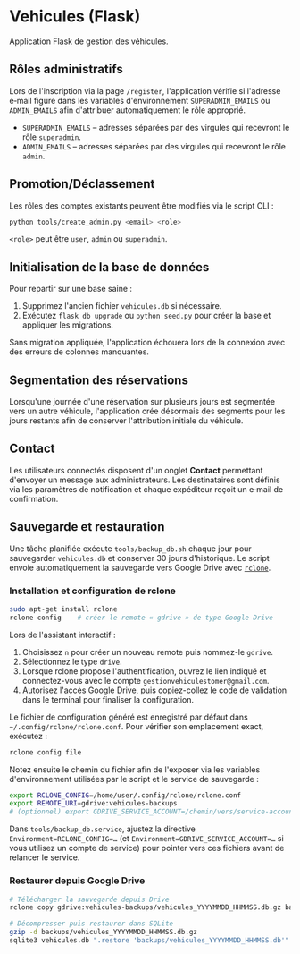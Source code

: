 # Vehicules (Flask)

Application Flask de gestion des véhicules.

## Rôles administratifs

Lors de l'inscription via la page `/register`, l'application vérifie si l'adresse e‑mail figure dans les variables d'environnement `SUPERADMIN_EMAILS` ou `ADMIN_EMAILS` afin d'attribuer automatiquement le rôle approprié.

* `SUPERADMIN_EMAILS` – adresses séparées par des virgules qui recevront le
  rôle `superadmin`.
* `ADMIN_EMAILS` – adresses séparées par des virgules qui recevront le rôle
  `admin`.

## Promotion/Déclassement

Les rôles des comptes existants peuvent être modifiés via le script CLI :

```bash
python tools/create_admin.py <email> <role>
```

`<role>` peut être `user`, `admin` ou `superadmin`.

## Initialisation de la base de données

Pour repartir sur une base saine :

1. Supprimez l'ancien fichier `vehicules.db` si nécessaire.
2. Exécutez `flask db upgrade` ou `python seed.py` pour créer la base et appliquer les migrations.

Sans migration appliquée, l'application échouera lors de la connexion avec des erreurs de colonnes manquantes.

## Segmentation des réservations

Lorsqu'une journée d'une réservation sur plusieurs jours est segmentée vers un autre véhicule, l'application crée désormais des segments pour les jours restants afin de conserver l'attribution initiale du véhicule.

## Contact

Les utilisateurs connectés disposent d'un onglet **Contact** permettant d'envoyer un message aux administrateurs. Les destinataires sont définis via les paramètres de notification et chaque expéditeur reçoit un e‑mail de confirmation.

## Sauvegarde et restauration

Une tâche planifiée exécute `tools/backup_db.sh` chaque jour pour sauvegarder `vehicules.db` et conserver 30 jours d'historique.
Le script envoie automatiquement la sauvegarde vers Google Drive avec
[`rclone`](https://rclone.org/).

### Installation et configuration de rclone

```bash
sudo apt-get install rclone
rclone config    # créer le remote « gdrive » de type Google Drive
```

Lors de l'assistant interactif :

1. Choisissez `n` pour créer un nouveau remote puis nommez-le `gdrive`.
2. Sélectionnez le type `drive`.
3. Lorsque rclone propose l'authentification, ouvrez le lien indiqué et connectez-vous avec le compte `gestionvehiculestomer@gmail.com`.
4. Autorisez l'accès Google Drive, puis copiez-collez le code de validation dans le terminal pour finaliser la configuration.

Le fichier de configuration généré est enregistré par défaut dans `~/.config/rclone/rclone.conf`. Pour vérifier son emplacement exact, exécutez :

```bash
rclone config file
```

Notez ensuite le chemin du fichier afin de l'exposer via les variables d'environnement utilisées par le script et le service de sauvegarde :

```bash
export RCLONE_CONFIG=/home/user/.config/rclone/rclone.conf
export REMOTE_URI=gdrive:vehicules-backups
# (optionnel) export GDRIVE_SERVICE_ACCOUNT=/chemin/vers/service-account.json
```

Dans `tools/backup_db.service`, ajustez la directive `Environment=RCLONE_CONFIG=…` (et `Environment=GDRIVE_SERVICE_ACCOUNT=…` si vous utilisez un compte de service) pour pointer vers ces fichiers avant de relancer le service.

### Restaurer depuis Google Drive

```bash
# Télécharger la sauvegarde depuis Drive
rclone copy gdrive:vehicules-backups/vehicules_YYYYMMDD_HHMMSS.db.gz backups/

# Décompresser puis restaurer dans SQLite
gzip -d backups/vehicules_YYYYMMDD_HHMMSS.db.gz
sqlite3 vehicules.db ".restore 'backups/vehicules_YYYYMMDD_HHMMSS.db'"
```
